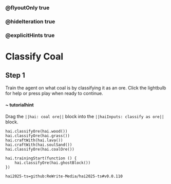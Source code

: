 ### @flyoutOnly true
### @hideIteration true
### @explicitHints true

# Classify Coal

## Step 1
Train the agent on what coal is by classifying it as an ore. Click the lightbulb for help or press play when ready to continue.

#### ~ tutorialhint 
Drag the ``||hai: coal ore||`` block into the ``||haiInputs: classify as ore||`` block.

```ghost
hai.classifyOre(hai.wood())
hai.classifyOre(hai.grass())
hai.craftWith(hai.lava())
hai.craftWith(hai.soulSand())
hai.classifyOre(hai.coalOre())
```
```template
hai.trainingStart(function () {
    hai.classifyOre(hai.ghostBlock())
})
```
```package
hai2025-ts=github:ReWrite-Media/hai2025-ts#v0.0.110
```
